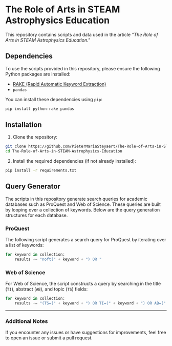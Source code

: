 # The Role of Arts in STEAM Astrophysics Education

This repository contains scripts and data used in the article _"The Role of Arts in STEAM Astrophysics Education."_

## Dependencies

To use the scripts provided in this repository, please ensure the following Python packages are installed:

- [RAKE (Rapid Automatic Keyword Extraction)](https://github.com/fabianvf/python-rake)
- `pandas`

You can install these dependencies using `pip`:

```bash
pip install python-rake pandas
```

## Installation

1. Clone the repository:

```bash
git clone https://github.com/PieterMariaSteyaert/The-Role-of-Arts-in-STEAM-Astrophysics-Education
cd The-Role-of-Arts-in-STEAM-Astrophysics-Education
```

2. Install the required dependencies (if not already installed):

```bash
pip install -r requirements.txt
```

## Query Generator

The scripts in this repository generate search queries for academic databases such as ProQuest and Web of Science. These queries are built by looping over a collection of keywords. Below are the query generation structures for each database.

### ProQuest

The following script generates a search query for ProQuest by iterating over a list of keywords:

```python
for keyword in collection:
    results += "noft(" + keyword + ") OR "
```

### Web of Science

For Web of Science, the script constructs a query by searching in the title (`TI`), abstract (`AB`), and topic (`TS`) fields:

```python
for keyword in collection:
    results += "(TS=(" + keyword + ") OR TI=(" + keyword + ") OR AB=(" + keyword + ")) OR "
```

---

### Additional Notes

If you encounter any issues or have suggestions for improvements, feel free to open an issue or submit a pull request.
